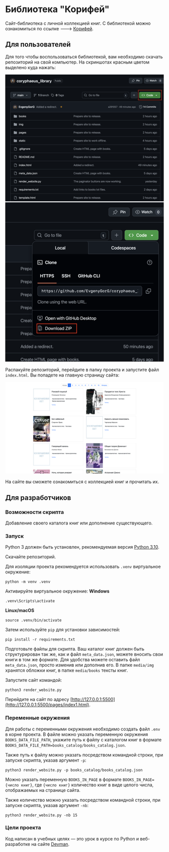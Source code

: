 # Библиотека "Корифей"

Сайт-библиотека с личной коллекцией книг.
С библиотекой можно ознакомиться по ссылке ---> [Корифей](https://evgenygorg.github.io/coryphaeus_library/).

## Для пользователей

Для того чтобы воспользоваться библиотекой, вам необходимо скачать репозиторий на свой компьютер.
На скриншотах красным цветом выделено куда нажать:

![Code](screenshots/download_repo_1.png)
![Download zip](screenshots/download_repo_2.png)

Распакуйте репозиторий, перейдите в папку проекта и запустите файл `index.html`.
Вы попадете на главную страницу сайта:

![Home](screenshots/home.png)

На сайте вы сможете ознакомиться с коллекцией книг и прочитать их.

## Для разработчиков

### Возможности скрипта

Добавление своего каталога книг или дополнение существующего.

### Запуск

Python 3 должен быть установлен, 
рекомендуемая версия [Python 3.10](https://www.python.org/downloads/release/python-3100/).

Скачайте репозиторий.

Для изоляции проекта рекомендуется использовать `.venv` виртуальное окружение:
```shell
python -m venv .venv
```

Активируйте виртуальное окружение:
**Windows**
```shell
.venv\Scripts\activate
```
**Linux/macOS**
```shell
source .venv/bin/activate
```

Затем используйте `pip` для установки зависимостей:
```shell
pip install -r requirements.txt
```

Подготовьте файлы для скрипта. Ваш каталог книг должен быть структурирован так же, как и файл
`meta_data.json`, можете вносить свои книги в том же формате. Для удобства можете оставить файл `meta_data.json`, 
просто изменив или дополнив его.
В папке `media/img` хранятся обложки книг, в папке `media/books` тексты книг.

Запустите сайт командой:
```shell
python3 render_website.py
```

Перейдите на сайт по адресу [http://127.0.0.1:5500](http://127.0.0.1:5500/pages/index1.html).

### Переменные окружения

Для работы с переменными окружения необходимо создать файл `.env` в корне проекта.
В файле можно указать переменную окружения `BOOKS_DATA_FILE_PATH`, укажите путь к 
файлу с каталогом книг в формате 
`BOOKS_DATA_FILE_PATH=books_catalog/books_catalog.json`.

Также путь к файлу можно указать посредством командной строки, при запуске скрипта, 
указав аргумент `-p`:
```shell
python3 render_website.py -p books_catalog/books_catalog.json
```

Можно указать переменную `BOOKS_IN_PAGE` в формате `BOOKS_IN_PAGE={число книг}`, где `{число книг}` количество книг в виде целого числа, отображаемых 
на странице сайта.

Также количество можно указать посредством командной строки, при запуске скрипта, 
указав аргумент `-nb`:
```shell
python3 render_website.py -nb 15
```

### Цели проекта

Код написан в учебных целях — это урок в курсе по Python и веб-разработке на сайте [Devman](https://dvmn.org).
